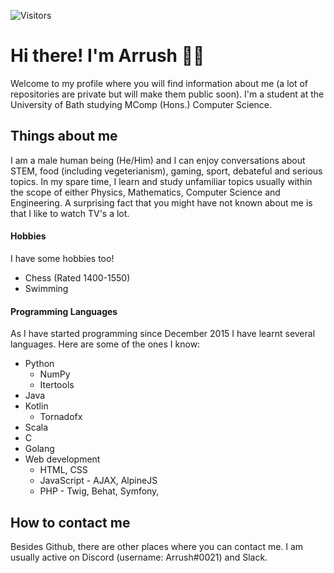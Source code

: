<!-- **ArrushC/ArrushC** is a ✨ _special_ ✨ repository because its `README.md` (this file) appears on your GitHub profile.-->
![Visitors](https://visitor-badge.glitch.me/badge?page_id=page.id)

# Hi there! I'm Arrush 👨‍💻

Welcome to my profile where you will find information about me (a lot of repositories are private but will make them public soon). I'm a student at the University of Bath studying MComp (Hons.) Computer Science.

<!--
I'm a Computer Science student that has endless passion and enthusiasm ever since I was introduced to the subject. This has motivated me to do everything I can possibly do to gain an in-depth knowledge about it. I have finished GCE Advanced Level qualifications (known as A-Levels) in May 2021 for Computer Science, Mathematics and Physics.
-->

## Things about me

I am a male human being (He/Him) and I can enjoy conversations about STEM, food (including vegeterianism), gaming, sport, debateful and serious topics. In my spare time, I learn and study unfamiliar topics usually within the scope of either Physics, Mathematics, Computer Science and Engineering. A surprising fact that you might have not known about me is that I like to watch TV's a lot.

#### Hobbies
I have some hobbies too!
- Chess (Rated 1400-1550)
- Swimming

#### Programming Languages
As I have started programming since December 2015 I have learnt several languages. Here are some of the ones I know:
- Python
  - NumPy
  - Itertools
- Java
- Kotlin
  - Tornadofx
- Scala
- C
- Golang
- Web development
  - HTML, CSS
  - JavaScript - AJAX, AlpineJS
  - PHP - Twig, Behat, Symfony,

## How to contact me
Besides Github, there are other places where you can contact me. I am usually active on Discord (username: Arrush#0021) and Slack.
